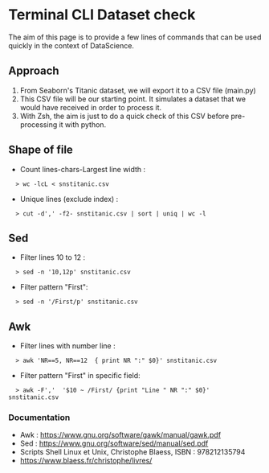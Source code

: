 # Terminal CLI Dataset check

The aim of this page is to provide a few lines of commands that can be used quickly in the context of DataScience.

## Approach
1. From Seaborn's Titanic dataset, we will export it to a CSV file (main.py)
2. This CSV file will be our starting point. It simulates a dataset that we would have received in order to process it.
3. With Zsh, the aim is just to do a quick check of this CSV before pre-processing it with python.

## Shape of file
* Count lines-chars-Largest line width : 
```
  > wc -lcL < snstitanic.csv
```
* Unique lines (exclude index) : 
```
  > cut -d',' -f2- snstitanic.csv | sort | uniq | wc -l 
```
## Sed 
* Filter lines 10 to 12 : 
```
  > sed -n '10,12p' snstitanic.csv 
```
* Filter pattern "First":
```
  > sed -n '/First/p' snstitanic.csv  
```
## Awk
* Filter lines with number line : 
``` 
  > awk 'NR==5, NR==12  { print NR ":" $0}' snstitanic.csv   
```

* Filter pattern "First" in specific field:
```
  > awk -F','  '$10 ~ /First/ {print "Line " NR ":" $0}' snstitanic.csv  
```

### Documentation
* Awk : https://www.gnu.org/software/gawk/manual/gawk.pdf
* Sed : https://www.gnu.org/software/sed/manual/sed.pdf
* Scripts Shell Linux et Unix, Christophe Blaess, ISBN : 978212135794
* https://www.blaess.fr/christophe/livres/

